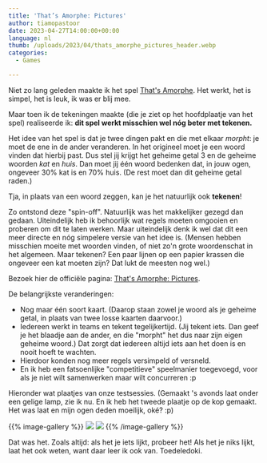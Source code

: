 ```yaml
---
title: 'That’s Amorphe: Pictures'
author: tiamopastoor
date: 2023-04-27T14:00:00+00:00
language: nl
thumb: /uploads/2023/04/thats_amorphe_pictures_header.webp
categories:
  - Games

---
```

Niet zo lang geleden maakte ik het spel [That's Amorphe][1]. Het werkt, het is simpel, het is leuk, ik was er blij mee.

Maar toen ik de tekeningen maakte (die je ziet op het hoofdplaatje van het spel) realiseerde ik: **dit spel werkt misschien wel nóg beter met tekenen.**

Het idee van het spel is dat je twee dingen pakt en die met elkaar _morpht_: je moet de ene in de ander veranderen. In het origineel moet je een woord vinden dat hierbij past. Dus stel jij krijgt het geheime getal 3 en de geheime woorden _kat_ en _huis_. Dan moet jij één woord bedenken dat, in jouw ogen, ongeveer 30% kat is en 70% huis. (De rest moet dan dit geheime getal raden.)

Tja, in plaats van een woord zeggen, kan je het natuurlijk ook **tekenen**!

Zo ontstond deze "spin-off". Natuurlijk was het makkelijker gezegd dan gedaan. Uiteindelijk heb ik behoorlijk wat regels moeten omgooien en proberen om dit te laten werken. Maar uiteindelijk denk ik wel dat dit een meer directe en nóg simpelere versie van het idee is. (Mensen hebben misschien moeite met woorden vinden, of niet zo'n grote woordenschat in het algemeen. Maar tekenen? Een paar lijnen op een papier krassen die ongeveer een kat moeten zijn? Dat lukt de meesten nog wel.)

Bezoek hier de officiële pagina: [That's Amorphe: Pictures][2].

De belangrijkste veranderingen:

  * Nog maar één soort kaart. (Daarop staan zowel je woord als je geheime getal, in plaats van twee losse kaarten daarvoor.)
  * Iedereen werkt in teams en tekent tegelijkertijd. (Jij tekent iets. Dan geef je het blaadje aan de ander, en die "morpht" het dus naar zijn eigen geheime woord.) Dat zorgt dat iedereen altijd iets aan het doen is en nooit hoeft te wachten.
  * Hierdoor konden nog meer regels versimpeld of versneld.
  * En ik heb een fatsoenlijke "competitieve" speelmanier toegevoegd, voor als je niet wilt samenwerken maar wilt concurreren :p

Hieronder wat plaatjes van onze testsessies. (Gemaakt 's avonds laat onder een gelige lamp, zie ik nu. En ik heb het tweede plaatje op de kop gemaakt. Het was laat en mijn ogen deden moeilijk, oké? :p)

{{% image-gallery %}}
![](/uploads/2023/04/amorphe_pictures_playtest_1.webp) 
![](/uploads/2023/04/amorphe_pictures_playtest_2.webp) 
{{% /image-gallery %}} 

Dat was het. Zoals altijd: als het je iets lijkt, probeer het! Als het je niks lijkt, laat het ook weten, want daar leer ik ook van. Toedeledoki.

 [1]: /blog/2023/2023-04-07-thats-amorphe
 [2]: https://pandaqi.com/thats-amorphe-pictures
